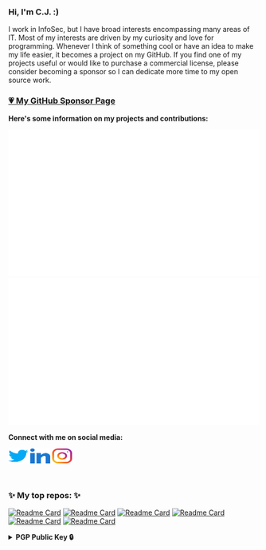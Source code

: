 ### Hi, I'm C.J. :)
I work in InfoSec, but I have broad interests encompassing many areas of IT. Most of my interests are driven by my curiosity and love for programming. Whenever I think of something cool or have an idea to make my life easier, it becomes a project on my GitHub. If you find one of my projects useful or would like to purchase a commercial license, please consider becoming a sponsor so I can dedicate more time to my open source work.

### [💗 My GitHub Sponsor Page](https://github.com/sponsors/lawndoc)

**Here's some information on my projects and contributions:**

![](https://raw.githubusercontent.com/lawndoc/github-stats-transparent/output/generated/languages.svg)
![](https://raw.githubusercontent.com/lawndoc/github-stats-transparent/output/generated/overview.svg)


**Connect with me on social media:**
<p align="left">
<a href="https://twitter.com/lawndoc" target="blank"><img align="center" src="https://raw.githubusercontent.com/lawndoc/lawndoc/main/resources/twitter.svg" alt="lawndoc" height="30" width="40" /></a>
<a href="https://linkedin.com/in/cj-may" target="blank"><img align="center" src="https://raw.githubusercontent.com/lawndoc/lawndoc/main/resources/linked-in-alt.svg" alt="cj-may" height="30" width="40" /></a>
<a href="https://instagram.com/cj__may" target="blank"><img align="center" src="https://raw.githubusercontent.com/lawndoc/lawndoc/main/resources/instagram.svg" alt="cj__may" height="30" width="40" /></a>
</p>
</br>

### ✨ My top repos: ✨

[![Readme Card](https://github-readme-stats.vercel.app/api/pin/?username=lawndoc&repo=jaws&title_color=5091ff&text_color=7c8083&icon_color=7c8083&border_color=88888850&bg_color=ffffff00)](https://github.com/lawndoc/jaws)
[![Readme Card](https://github-readme-stats.vercel.app/api/pin/?username=lawndoc&repo=mediator&title_color=5091ff&text_color=7c8083&icon_color=7c8083&border_color=88888850&bg_color=ffffff00)](https://github.com/lawndoc/mediator)
[![Readme Card](https://github-readme-stats.vercel.app/api/pin/?username=lawndoc&repo=foxception&title_color=5091ff&text_color=7c8083&icon_color=7c8083&border_color=88888850&bg_color=ffffff00)](https://github.com/lawndoc/foxception)
[![Readme Card](https://github-readme-stats.vercel.app/api/pin/?username=OwnCA&repo=ownca&title_color=5091ff&text_color=7c8083&icon_color=7c8083&border_color=88888850&bg_color=ffffff00&show_owner=true)](https://github.com/OwnCA/ownca)
[![Readme Card](https://github-readme-stats.vercel.app/api/pin/?username=lawndoc&repo=AdvancedHuntingQueries&title_color=5091ff&text_color=7c8083&icon_color=7c8083&border_color=88888850&bg_color=ffffff00)](https://github.com/lawndoc/AdvancedHuntingQueries)
[![Readme Card](https://github-readme-stats.vercel.app/api/pin/?username=lawndoc&repo=CAPy&title_color=5091ff&text_color=7c8083&icon_color=7c8083&border_color=88888850&bg_color=ffffff00)](https://github.com/lawndoc/CAPy)

<details>
  <summary><b>PGP&nbsp;Public&nbsp;Key&nbsp;🔒</b></summary>
  <br/>

```
-----BEGIN PGP PUBLIC KEY BLOCK-----
mDMEYSW4bhYJKwYBBAHaRw8BAQdAxx1qfknJzb90TohHw4D1oZyYDqdr9RuhB7fk
bhW9lUy0IUMuSi4gTWF5IDxsYXduZG9jQHByb3Rvbm1haWwuY29tPoiQBBMWCAA4
FiEEvM/6iPYJs2e3nVnMqXi0d7MPtjAFAmElu90CGwMFCwkIBwIGFQoJCAsCBBYC
AwECHgECF4AACgkQqXi0d7MPtjBUwQEA4TFbyy03+ucXTrczPTYl8UuWaETLPr27
KePBSxUzXLYA/24Xsn1eXxBtaURIm3ZrekyZBSq+DNLe1SgnKOMKVZAKtB9DLkou
IE1heSA8ZG9jdG9ybWF5NkBnbWFpbC5jb20+iJAEExYIADgWIQS8z/qI9gmzZ7ed
WcypeLR3sw+2MAUCYSW8jQIbAwULCQgHAgYVCgkICwIEFgIDAQIeAQIXgAAKCRCp
eLR3sw+2MCq1AP4ujDZqycGp9HF5CXUmeuicm6XsDffKWBDjfAhQyLv6/QD/ehy0
FtHje08z0MMRYo02L9F77cnBmK0Z19wt1TO34Qy4OARhJbhuEgorBgEEAZdVAQUB
AQdApBRpPz0nLw1WEyd+3iF+NExWrOqP6hmxPK/iNfFFI2EDAQgHiHgEGBYIAAkF
AmEluG4CGwwAIQkQqXi0d7MPtjAWIQS8z/qI9gmzZ7edWcypeLR3sw+2ME81AQDN
kq9Ljq+DbD9GV+BxkzcGVMktThgOo9kwNneBoHsHvAD+KH2usfyre0uTB7hqsec4
tbgRM9FHsdrI4kUi3D2m+As=
=Nw/H
-----END PGP PUBLIC KEY BLOCK-----
```
</details>
